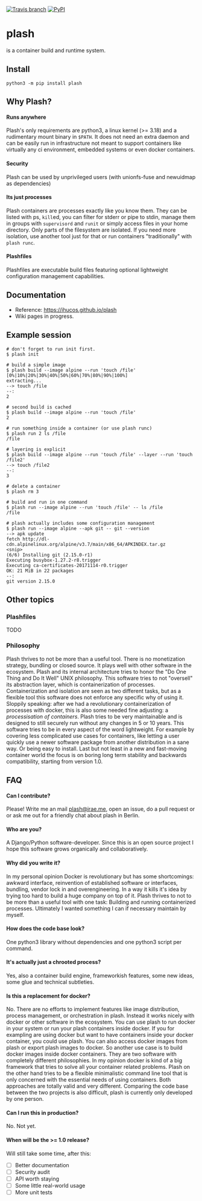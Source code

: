 [![Travis branch](https://img.shields.io/travis/ihucos/plash/master.svg?style=flat-square)](https://travis-ci.org/ihucos/plash#)
[![PyPI](https://img.shields.io/pypi/v/plash.svg?style=flat-square)](https://pypi.org/project/plash/)
# plash
is a container build and runtime system.

## Install
```
python3 -m pip install plash
```

## Why Plash?

#### Runs anywhere
Plash's only requirements are python3, a linux kernel (>= 3.18) and a rudimentary mount binary in `$PATH`. It does not need an extra daemon and can be easily run in infrastructure not meant to support containers like virtually any ci environment, embedded systems or even docker containers.

#### Security
Plash can be used by unprivileged users (with unionfs-fuse and newuidmap as dependencies)

#### Its just processes
Plash containers are processes exactly like you know them. They can be listed with ps, `kill`ed, you can filter for stderr or pipe to stdin, manage them in groups with `supervisord` and `runit` or simply access files in your home directory. Only parts of the filesystem are isolated. If you need more isolation, use another tool just for that or run containers "traditionally" with `plash runc`.

#### Plashfiles
Plashfiles are executable build files featuring optional lightweight configuration management capabilities.

## Documentation
* Reference: https://ihucos.github.io/plash
* Wiki pages in progress.

## Example session

```
# don't forget to run init first.
$ plash init

# build a simple image
$ plash build --image alpine --run 'touch /file'
[0%|10%|20%|30%|40%|50%|60%|70%|80%|90%|100%]
extracting...
--> touch /file
--:
2

# second build is cached
$ plash build --image alpine --run 'touch /file'
2

# run something inside a container (or use plash runc)
$ plash run 2 ls /file
/file

# layering is explicit
$ plash build --image alpine --run 'touch /file' --layer --run 'touch /file2'
--> touch /file2
--:
3

# delete a container
$ plash rm 3

# build and run in one command
$ plash run --image alpine --run 'touch /file' -- ls /file
/file

# plash actually includes some configuration management
$ plash run --image alpine --apk git -- git --version
--> apk update
fetch http://dl-cdn.alpinelinux.org/alpine/v3.7/main/x86_64/APKINDEX.tar.gz
<snip>
(6/6) Installing git (2.15.0-r1)
Executing busybox-1.27.2-r8.trigger
Executing ca-certificates-20171114-r0.trigger
OK: 21 MiB in 22 packages
--:
git version 2.15.0
```

## Other topics

### Plashfiles
TODO

### Philosophy
Plash thrives to not be more than a useful tool. There is no monetization strategy, bundling or closed source. It plays well with other software in the ecosystem. Plash and its internal architecture tries to honor the "Do One Thing and Do It Well" UNIX philosophy. This software tries to not "oversell" its abstraction layer, which is containerization of processes. Containerization and isolation are seen as two different tasks, but as a flexible tool this software does not enforce any specific why of using it. Sloppily speaking: after we had a revolutionary containerization of processes with docker, this is also some needed fine adjusting: a *processisation of containers*.
Plash tries to be very maintainable and is designed to still securely run without any changes in 5 or 10 years. This software tries to be in every aspect of the word lightweight. For example by covering less complicated use cases for
containers, like letting a user quickly use a newer software package from another distribution in a sane way. Or being easy to install. Last but not least in a new and fast-moving container world the focus is on boring long term stability and backwards compatibility, starting from version 1.0.

## FAQ

#### Can I contribute?
Please! Write me an mail plash@irae.me, open an issue, do a pull request or or ask me out for a friendly chat about plash in Berlin.

#### Who are you?
A Django/Python software-developer. Since this is an open source project I hope this software grows organically and collaboratively.

#### Why did you write it?
In my personal opinion Docker is revolutionary but has some shortcomings: awkward interface, reinvention of established software or interfaces, bundling, vendor lock in and overengineering. In a way it kills it's idea by trying too hard to build a huge company on top of it. Plash thrives to not to be more than a useful tool with one task: Building and running containerized processes. Ultimately I wanted something I can if necessary maintain by myself.

#### How does the code base look?
One python3 library without dependencies and one python3 script per command.

#### It's actually just a chrooted process?
Yes, also a container build engine, frameworkish features, some new ideas, some glue and technical subtleties.

#### Is this a replacement for docker?
No. There are no efforts to implement features like image distribution, process management, or orchestration in plash.  Instead it works nicely with docker or other software in the ecosystem. You can use plash to run docker in your system or run your plash containers inside docker. If you for exampling are using docker but want to have containers inside your docker container, you could use plash. You can also access docker images from plash or export plash images to docker. So another use case is to build docker images inside docker containers. They are two software with completely different philosophies. In my opinion docker is kind of a big framework that tries to solve all your container related problems. Plash on the other hand tries to be a flexible minimalistic command line tool that is only concerned with the essential needs of using containers. Both approaches are totally valid and very different. Comparing the code base between the two projects is also difficult, plash is currently only developed by one person.

#### Can I run this in production?
No. Not yet.

#### When will be the >= 1.0 release?
Will still take some time, after this:
- [ ]  Better documentation
- [ ] Security audit
- [ ] API worth staying
- [ ] Some little real-world usage
- [ ] More unit tests
